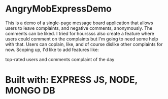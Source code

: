 # AngryMobExpressDemo

This is a demo of a single-page message board application that allows users to leave complaints, and negative comments, anonymously. The comments can be liked. I tried for hourssss also create a feature where users could comment on the complaints but I'm going to need some help with that. Users can coplain, like, and of course dislike other complaints for now. Scoping up, I'd like to add features like:

top-rated users and comments
complaint of the day

# Built with: EXPRESS JS, NODE, MONGO DB
